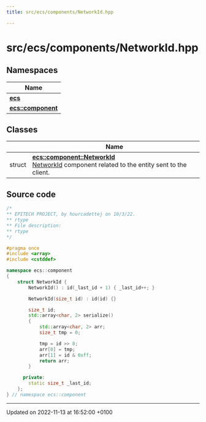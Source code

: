 ```yaml
---
title: src/ecs/components/NetworkId.hpp

---
```


# src/ecs/components/NetworkId.hpp



## Namespaces

| Name           |
| -------------- |
| **[ecs](Namespaces/namespaceecs.md)**  |
| **[ecs::component](Namespaces/namespaceecs_1_1component.md)**  |

## Classes

|                | Name           |
| -------------- | -------------- |
| struct | **[ecs::component::NetworkId](Classes/structecs_1_1component_1_1_network_id.md)** <br>[NetworkId]() component related to the entity sent to the client.  |




## Source code

```cpp
/*
** EPITECH PROJECT, by hourcadettej on 10/3/22.
** rtype
** File description:
** rtype
*/

#pragma once
#include <array>
#include <cstddef>

namespace ecs::component
{
    struct NetworkId {
        NetworkId() : id(_last_id + 1) { _last_id++; }

        NetworkId(size_t id) : id(id) {}

        size_t id;
        std::array<char, 2> serialize()
        {
            std::array<char, 2> arr;
            size_t tmp = 0;

            tmp = id >> 8;
            arr[0] = tmp;
            arr[1] = id & 0xff;
            return arr;
        }

      private:
        static size_t _last_id;
    };
} // namespace ecs::component
```


-------------------------------

Updated on 2022-11-13 at 16:52:00 +0100

